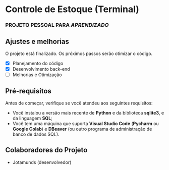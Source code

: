 # Controle de Estoque (Terminal)
### **PROJETO PESSOAL PARA _APRENDIZADO_**
## Ajustes e melhorias

O projeto está finalizado. Os próximos passos serão otimizar o código.

- [x] Planejamento do código
- [x] Desenvolvimento back-end
- [ ] Melhorias e Otimização
      
## Pré-requisitos
Antes de começar, verifique se você atendeu aos seguintes requisitos:

- Você instalou a versão mais recente de **Python** e da biblioteca **sqlite3**, e da linguagem **SQL**;
- Você tem uma máquina que suporta **Visual Studio Code** (**Pycharm** ou **Google Colab**) e **DBeaver** (ou outro programa de administração de banco de dados SQL).

## Colaboradores do Projeto
- Jotamunds (desenvolvedor)
